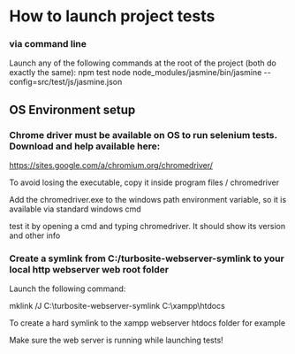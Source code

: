 # How to launch project tests


### via command line

Launch any of the following commands at the root of the project (both do exactly the same):
	npm test
	node node_modules/jasmine/bin/jasmine --config=src/test/js/jasmine.json
	
## OS Environment setup

### Chrome driver must be available on OS to run selenium tests. Download and help available here:

https://sites.google.com/a/chromium.org/chromedriver/

To avoid losing the executable, copy it inside program files / chromedriver

Add the chromedriver.exe to the windows path environment variable, so it is available
via standard windows cmd

test it by opening a cmd and typing chromedriver. It should show its version and other info

### Create a symlink from C:/turbosite-webserver-symlink to your local http webserver web root folder

Launch the following command:

mklink /J C:\turbosite-webserver-symlink C:\xampp\htdocs

To create a hard symlink to the xampp webserver htdocs folder for example

Make sure the web server is running while launching tests!